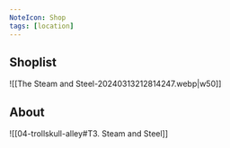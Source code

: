 ```yaml
---
NoteIcon: Shop
tags: [location]
---
```


## Shoplist 
![[The Steam and Steel-20240313212814247.webp|w50]]

## About
![[04-trollskull-alley#T3. Steam and Steel]]